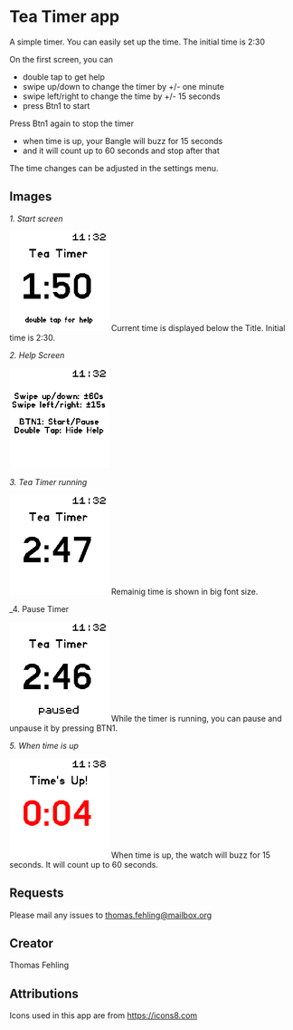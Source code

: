 # Tea Timer app

A simple timer. You can easily set up the time. The initial time is 2:30

On the first screen, you can
- double tap to get help
- swipe up/down to change the timer by +/- one minute
- swipe left/right to change the time by +/- 15 seconds
- press Btn1 to start

Press Btn1 again to stop the timer
- when time is up, your Bangle will buzz for 15 seconds
- and it will count up to 60 seconds and stop after that

The time changes can be adjusted in the settings menu.

## Images
_1. Start screen_

![](TeatimerStart.png)
Current time is displayed below the Title. Initial time is 2:30.

_2. Help Screen_

![](TeatimerHelp.png)

_3. Tea Timer running_

![](TeatimerRun.png)
Remainig time is shown in big font size.

_4. Pause Timer

![](TeatimerPause.png)
While the timer is running, you can pause and unpause it by pressing BTN1.

_5. When time is up_

![](TeatimerUp.png)
When time is up, the watch will buzz for 15 seconds. It will count up to 60 seconds.

## Requests

Please mail any issues to thomas.fehling@mailbox.org

## Creator

Thomas Fehling

## Attributions

Icons used in this app are from https://icons8.com
